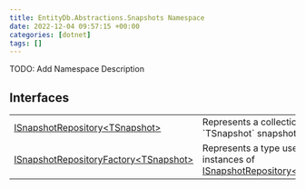 ```yaml
---
title: EntityDb.Abstractions.Snapshots Namespace
date: 2022-12-04 09:57:15 +00:00
categories: [dotnet]
tags: []
---
```



TODO: Add Namespace Description

## Interfaces
<table><tr><td><!--/posts/dotnet-entitydb-abstractions-snapshots-isnapshotrepository`1--><a href='#'>ISnapshotRepository&lt;TSnapshot&gt;</a></td><td>
Represents a collection of `TSnapshot` snapshots.
</td></tr><tr><td><!--/posts/dotnet-entitydb-abstractions-snapshots-isnapshotrepositoryfactory`1--><a href='#'>ISnapshotRepositoryFactory&lt;TSnapshot&gt;</a></td><td>
Represents a type used to create instances of <!--/posts/dotnet-entitydb-abstractions-snapshots-isnapshotrepository`1--><a href='#'>ISnapshotRepository&lt;TSnapshot&gt;</a></td></tr></table>
